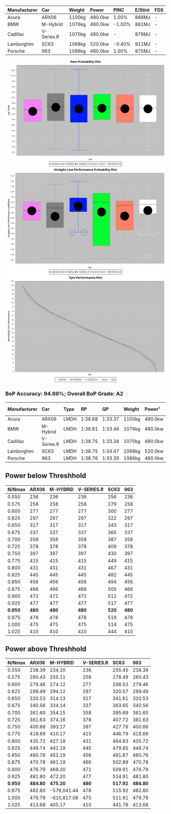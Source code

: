 | Manufacturer | Car        | Weight | Power   | PINC    | E/Stint | FDS     |
|:-|:-|:-|:-|:-|:-|:-|
| Acura        | ARX06      | 1100kg | 480.0kw | 1.00%   | 888MJ   |    -    |
| BMW          | M-Hybrid   | 1076kg | 480.0kw | -1.00%  | 881MJ   |    -    |
| Cadillac     | V-Series.R | 1070kg | 480.0kw |    -    | 879MJ   |    -    |
| Lamborghini  | SC63       | 1068kg | 520.0kw | -0.40%  | 911MJ   |    -    |
| Porsche      | 963        | 1086kg | 480.0kw | 1.00%   | 875MJ   |    -    |

![PACECHART](./IMG/ACOMETHOD.png)
![STRAIGHTLINEPERFORMANCECHART](./IMG/ACOMETHOD_sp.png)
![TYREPERFORMANCECHART](./IMG/ACOMETHOD_tw.png)

### BoP Accuracy: 94.69%; Overall BoP Grade: A2
| Manufacturer | Car        | Type | RP      | QP      | Weight | Power¹  | Threshhold | PINC    | Power²   | E/Stint | AVG Vmax  | FDS     | RDLC | L/Stint | BOP-Grade | Model Accuracy | Model Points | Match%  | SimDiff |
|:-|:-|:-|:-|:-|:-|:-|:-|:-|:-|:-|:-|:-|:-|:-|:-|:-|:-|:-|:-|
| Acura        | ARX06      | LMDH | 1:38.68 | 1:33.37 | 1100kg | 480.0kw | 210.0kph   | 1.00%   | 484.80kw |  888MJ  | 298.44kph |    -    | 0.97 | 29      | +C1       | 100.00%        | 996          | 79.40%  | -0.00   |
| BMW          | M-Hybrid   | LMDH | 1:38.81 | 1:33.46 | 1076kg | 480.0kw | 210.0kph   | -1.00%  | 475.20kw |  881MJ  | 297.13kph |    -    | 1.00 | 29      | ~A1       | 100.00%        | 3339         | 98.19%  | +0.23   |
| Cadillac     | V-Series.R | LMDH | 1:38.75 | 1:33.34 | 1070kg | 480.0kw | 210.0kph   |    -    | 480.00kw |  879MJ  | 299.94kph |    -    | 1.00 | 29      | ~A1       | 99.03%         | 6041         | 96.54%  | -0.04   |
| Lamborghini  | SC63       | LMDH | 1:38.75 | 1:34.47 | 1068kg | 520.0kw | 210.0kph   | -0.40%  | 517.90kw |  911MJ  | 303.52kph |    -    | 1.03 | 30      | ~A1       | 100.00%        | 784          | 99.30%  | #       |
| Porsche      | 963        | LMDH | 1:38.76 | 1:33.39 | 1086kg | 480.0kw | 210.0kph   | 1.00%   | 484.80kw |  875MJ  | 297.47kph |    -    | 0.99 | 29      | ~A1       | 99.89%         | 15174        | 100.00% | -0.02   |

## Power below Threshhold
| N/Nmax    | ARX06   | M-HYBRID | V-SERIES.R | SC63    | 963     |
|:-|:-|:-|:-|:-|:-|
|  0.550    |  236    |  236     |  236       |  256    |  236    |
|  0.575    |  258    |  258     |  258       |  279    |  258    |
|  0.600    |  277    |  277     |  277       |  300    |  277    |
|  0.625    |  297    |  297     |  297       |  322    |  297    |
|  0.650    |  317    |  317     |  317       |  343    |  317    |
|  0.675    |  337    |  337     |  337       |  365    |  337    |
|  0.700    |  358    |  358     |  358       |  387    |  358    |
|  0.725    |  378    |  378     |  378       |  409    |  378    |
|  0.750    |  397    |  397     |  397       |  430    |  397    |
|  0.775    |  415    |  415     |  415       |  449    |  415    |
|  0.800    |  431    |  431     |  431       |  467    |  431    |
|  0.825    |  445    |  445     |  445       |  482    |  445    |
|  0.850    |  456    |  456     |  456       |  494    |  456    |
|  0.875    |  466    |  466     |  466       |  505    |  466    |
|  0.900    |  472    |  472     |  472       |  512    |  472    |
|  0.925    |  477    |  477     |  477       |  517    |  477    |
| **0.950** | **480** | **480**  | **480**    | **520** | **480** |
|  0.975    |  478    |  478     |  478       |  518    |  478    |
|  1.000    |  475    |  475     |  475       |  514    |  475    |
|  1.025    |  410    |  410     |  410       |  444    |  410    |

## Power above Threshhold
| N/Nmax    | ARX06      | M-HYBRID      | V-SERIES.R | SC63       | 963        |
|:-|:-|:-|:-|:-|:-|
|  0.550    |  238.39    |  234.10       |  236       |  255.45    |  238.39    |
|  0.575    |  260.43    |  255.11       |  258       |  278.49    |  260.43    |
|  0.600    |  279.46    |  274.12       |  277       |  298.53    |  279.46    |
|  0.625    |  299.49    |  294.12       |  297       |  320.57    |  299.49    |
|  0.650    |  320.53    |  314.13       |  317       |  341.61    |  320.53    |
|  0.675    |  340.56    |  334.14       |  337       |  363.65    |  340.56    |
|  0.700    |  361.60    |  354.15       |  358       |  385.69    |  361.60    |
|  0.725    |  381.63    |  374.16       |  378       |  407.72    |  381.63    |
|  0.750    |  400.66    |  393.17       |  397       |  427.76    |  400.66    |
|  0.775    |  418.69    |  410.17       |  415       |  446.79    |  418.69    |
|  0.800    |  435.72    |  427.18       |  431       |  464.83    |  435.72    |
|  0.825    |  449.74    |  441.19       |  445       |  479.85    |  449.74    |
|  0.850    |  460.76    |  452.19       |  456       |  491.87    |  460.76    |
|  0.875    |  470.78    |  461.19       |  466       |  502.89    |  470.78    |
|  0.900    |  476.79    |  468.20       |  472       |  509.91    |  476.79    |
|  0.925    |  481.80    |  472.20       |  477       |  514.91    |  481.80    |
| **0.950** | **484.80** | **475.20**    | **480**    | **517.92** | **484.80** |
|  0.975    |  482.80    |  -576,041.44  |  478       |  515.92    |  482.80    |
|  1.000    |  479.79    |  -610,817.08  |  475       |  511.91    |  479.79    |
|  1.025    |  413.68    |  405.17       |  410       |  441.78    |  413.68    |
